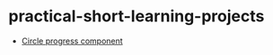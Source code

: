 # practical-short-learning-projects



- [Circle progress component](https://github.com/marckraw/practical-short-learning-projects/tree/master/css-html-components/circle-progress-loader)